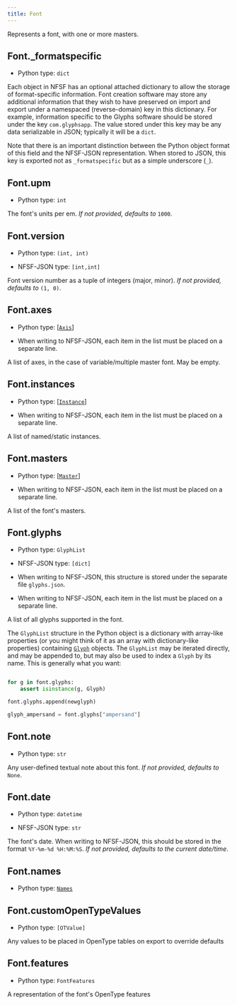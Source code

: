 ```yaml
---
title: Font
---
```

Represents a font, with one or more masters.
## Font._formatspecific

* Python type: `dict`


Each object in NFSF has an optional attached dictionary to allow the storage
of format-specific information. Font creation software may store any additional
information that they wish to have preserved on import and export under a
namespaced (reverse-domain) key in this dictionary. For example, information
specific to the Glyphs software should be stored under the key `com.glyphsapp`.
The value stored under this key may be any data serializable in JSON; typically
it will be a `dict`.

Note that there is an important distinction between the Python object format
of this field and the NFSF-JSON representation. When stored to JSON, this key
is exported not as `_formatspecific` but as a simple underscore (`_`).



## Font.upm

* Python type: `int`

The font's units per em.
*If not provided, defaults to* `1000`.


## Font.version

* Python type: `(int, int)`

* NFSF-JSON type: `[int,int]`

Font version number as a tuple of integers (major, minor).
*If not provided, defaults to* `(1, 0)`.


## Font.axes

* Python type: [[`Axis`](Axis.html)]

* When writing to NFSF-JSON, each item in the list must be placed on a separate line.

A list of axes, in the case of variable/multiple master font. May be empty.


## Font.instances

* Python type: [[`Instance`](Instance.html)]

* When writing to NFSF-JSON, each item in the list must be placed on a separate line.

A list of named/static instances.


## Font.masters

* Python type: [[`Master`](Master.html)]

* When writing to NFSF-JSON, each item in the list must be placed on a separate line.

A list of the font's masters.


## Font.glyphs

* Python type: `GlyphList`

* NFSF-JSON type: `[dict]`

* When writing to NFSF-JSON, this structure is stored under the separate file `glyphs.json`.

* When writing to NFSF-JSON, each item in the list must be placed on a separate line.

A list of all glyphs supported in the font.

The `GlyphList` structure in the Python object is a dictionary with array-like
properties (or you might think of it as an array with dictionary-like properties)
containing [`Glyph`](Glyph.html) objects. The `GlyphList` may be iterated
directly, and may be appended to, but may also be used to index a `Glyph` by
its name. This is generally what you want:

```Python

for g in font.glyphs:
    assert isinstance(g, Glyph)

font.glyphs.append(newglyph)

glyph_ampersand = font.glyphs["ampersand"]
```
            


## Font.note

* Python type: `str`

Any user-defined textual note about this font.
*If not provided, defaults to* `None`.


## Font.date

* Python type: `datetime`

* NFSF-JSON type: `str`

The font's date. When writing to NFSF-JSON, this
should be stored in the format `%Y-%m-%d %H:%M:%S`. *If not provided, defaults
to the current date/time*.


## Font.names

* Python type: [`Names`](Names.html)




## Font.customOpenTypeValues

* Python type: `[OTValue]`

Any values to be placed in OpenType tables on export to override defaults


## Font.features

* Python type: `FontFeatures`

A representation of the font's OpenType features


